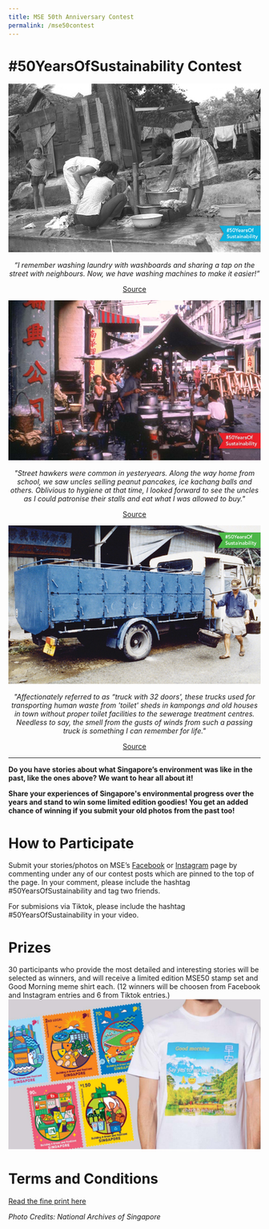 ```yaml
---
title: MSE 50th Anniversary Contest
permalink: /mse50contest
---
```


<h1>#50YearsOfSustainability Contest</h1>

<center>
<img src="/images/mse50/c1.jpg" alt="washing laundry in the past">
<p><em>“I remember washing laundry with washboards and sharing a tap on the street with neighbours. Now, we have washing machines to make it easier!”</em></p> 
<a href="https://www.singaporememory.sg/contents/SMB-10454abc-62f7-4223-aaa2-820870adda77">Source</a>

<p></p>
  
<img src="/images/mse50/c2.jpg" alt="street hawkers in the past">
<p><em>"Street hawkers were common in yesteryears.  Along the way home from school, we saw uncles selling peanut pancakes, ice kachang balls and others.  Oblivious to hygiene at that time, I looked forward to see the uncles as I could patronise their stalls and eat what I was allowed to buy."</em></p>
<a href="https://www.singaporememory.sg/contents/SMB-22f9fc67-d20d-4ca7-a4b4-cb1168ae137d">Source</a>

<p></p>
  
<img src="/images/mse50/c3.jpg" alt="night soil collection in the past">
<p><em>"Affectionately referred to as “truck with 32 doors', these trucks used for transporting human waste from 'toilet' sheds in kampongs and old houses in town without proper toilet facilities to the sewerage treatment centres.  Needless to say, the smell from the gusts of winds from such a passing truck is something I can remember for life."</em></p>
 <a href="https://www.singaporememory.sg/contents/SMB-ad16d49b-0996-4e29-b2f0-5a115a2f656e">Source</a>

</center>

<hr>

<p><strong>Do you have stories about what Singapore’s environment was like in the past, like the ones above? We want to hear all about it! </strong></p>

<p><strong>Share your experiences of Singapore's environmental progress over the years and stand to win some limited edition goodies! You get an added chance of winning if you submit your old photos from the past too!</strong></p>

 <h1>How to Participate</h1>

Submit your stories/photos on MSE’s <a href="www.facebook.com/msesingapore">Facebook</a> or <a href="www.instagram.com/msesingapore">Instagram</a> page by commenting under any of our contest posts which are pinned to the top of the page. In your comment, please include the hashtag #50YearsOfSustainability and tag two friends. 

For submisions via Tiktok, please include the hashtag #50YearsOfSustainability in your video.
  
<h1>Prizes</h1>
30 participants who provide the most detailed and interesting stories will be selected as winners, and will receive a limited edition MSE50 stamp set and Good Morning meme shirt each. (12 winners will be choosen from Facebook and Instagram entries and 6 from Tiktok entries.)
<img src="/images/mse50/c4.jpg" alt="prizes">


<h1>Terms and Conditions</h1>

<a href="/images/mse50/msetnc.pdf">Read the fine print here </a>


<p><em>Photo Credits: National Archives of Singapore</em></p>
